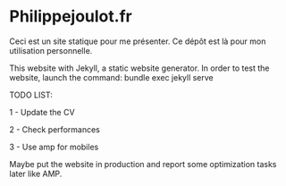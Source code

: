 # Philippejoulot.fr
Ceci est un site statique pour me présenter. Ce dépôt est là pour mon utilisation personnelle.

This website with Jekyll, a static website generator.
In order to test the website, launch the command: bundle exec jekyll serve

 TODO LIST:

1 - Update the CV
 
2 - Check performances
 
3 - Use amp for mobiles

Maybe put the website in production and report some optimization tasks later like AMP.
